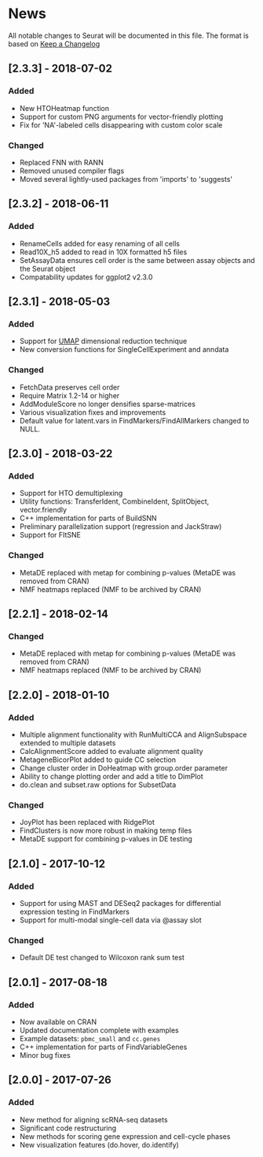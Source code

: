 # News
All notable changes to Seurat will be documented in this file.
The format is based on [Keep a Changelog](http://keepachangelog.com/en/1.0.0/)

## [2.3.3] - 2018-07-02
### Added
- New HTOHeatmap function
- Support for custom PNG arguments for vector-friendly plotting
- Fix for 'NA'-labeled cells disappearing with custom color scale

### Changed
- Replaced FNN with RANN
- Removed unused compiler flags
- Moved several lightly-used packages from 'imports' to 'suggests'


## [2.3.2] - 2018-06-11
### Added
- RenameCells added for easy renaming of all cells
- Read10X_h5 added to read in 10X formatted h5 files
- SetAssayData ensures cell order is the same between assay objects and the Seurat object
- Compatability updates for ggplot2 v2.3.0

## [2.3.1] - 2018-05-03
### Added
- Support for [UMAP](https://github.com/lmcinnes/umap) dimensional reduction technique
- New conversion functions for SingleCellExperiment and anndata

### Changed
- FetchData preserves cell order
- Require Matrix 1.2-14 or higher
- AddModuleScore no longer densifies sparse-matrices
- Various visualization fixes and improvements
- Default value for latent.vars in FindMarkers/FindAllMarkers changed to NULL.

## [2.3.0] - 2018-03-22
### Added
- Support for HTO demultiplexing
- Utility functions: TransferIdent, CombineIdent, SplitObject, vector.friendly
- C++ implementation for parts of BuildSNN
- Preliminary parallelization support (regression and JackStraw)
- Support for FItSNE

### Changed
- MetaDE replaced with metap for combining p-values (MetaDE was removed from CRAN)
- NMF heatmaps replaced (NMF to be archived by CRAN)

## [2.2.1] - 2018-02-14
### Changed
 - MetaDE replaced with metap for combining p-values (MetaDE was removed from CRAN)
 - NMF heatmaps replaced (NMF to be archived by CRAN)

## [2.2.0] - 2018-01-10
### Added
 - Multiple alignment functionality with RunMultiCCA and AlignSubspace extended to multiple datasets
 - CalcAlignmentScore added to evaluate alignment quality
 - MetageneBicorPlot added to guide CC selection
 - Change cluster order in DoHeatmap with group.order parameter
 - Ability to change plotting order and add a title to DimPlot
 - do.clean and subset.raw options for SubsetData

### Changed
 - JoyPlot has been replaced with RidgePlot
 - FindClusters is now more robust in making temp files
 - MetaDE support for combining p-values in DE testing

## [2.1.0] - 2017-10-12
### Added
- Support for using MAST and DESeq2 packages for differential expression testing in FindMarkers
- Support for multi-modal single-cell data via @assay slot

### Changed
- Default DE test changed to Wilcoxon rank sum test

## [2.0.1] - 2017-08-18
### Added
 - Now available on CRAN
 - Updated documentation complete with examples
 - Example datasets: `pbmc_small` and `cc.genes`
 - C++ implementation for parts of FindVariableGenes
 - Minor bug fixes

## [2.0.0] - 2017-07-26
### Added
- New method for aligning scRNA-seq datasets
- Significant code restructuring
- New methods for scoring gene expression and cell-cycle phases
- New visualization features (do.hover, do.identify)
